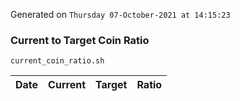 Generated on `Thursday 07-October-2021 at 14:15:23`

### Current to Target Coin Ratio
`current_coin_ratio.sh`

Date|Current|Target|Ratio
---|---|---|---
